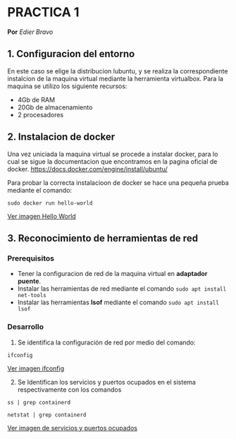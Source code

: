 # PRACTICA 1
**Por** *Edier Bravo*

## 1. Configuracion del entorno

En este caso se elige la distribucion lubuntu, y se realiza la correspondiente instalcion de la maquina virtual mediante la herramienta virtualbox.
Para la maquina se utilizo los siguiente recursos:
- 4Gb de RAM
- 20Gb de almacenamiento
- 2 procesadores

## 2. Instalacion de docker

Una vez uniciada la maquina virtual se procede a instalar docker, para lo cual se sigue la documentacion que encontramos en la pagina oficial de docker. <https://docs.docker.com/engine/install/ubuntu/>

Para probar la correcta instalacioon de docker se hace una pequeña prueba mediante el comando:
```
sudo docker run hello-world
```
[Ver imagen Hello World](https://github.com/edierbra/Practicas_IoT/blob/main/Practica_1/Images/servicios-puertos.png?raw=true)

## 3. Reconocimiento de herramientas de red
### Prerequisitos
- Tener la configuracion de red de la maquina virtual en **adaptador puente**.
- Instalar las herramientas de red mediante el comando `sudo apt install net-tools`
- Instalar las herramientas **lsof** mediante el comando `sudo apt install lsof`

### Desarrollo
1. Se identifica la configuración de red por medio del comando:
```
ifconfig
```
[Ver imagen ifconfig](https://github.com/edierbra/Practicas_IoT/blob/main/Practica_1/Images/ifconfig.png?raw=true)

2. Se Identifican los servicios y puertos ocupados en el sistema respectivamente con los comandos
```
ss | grep containerd
```
```
netstat | grep containerd
```
[Ver imagen de servicios y puertos ocupados](https://github.com/edierbra/Practicas_IoT/blob/main/Practica_1/servicios_puertos.png?raw=true)

